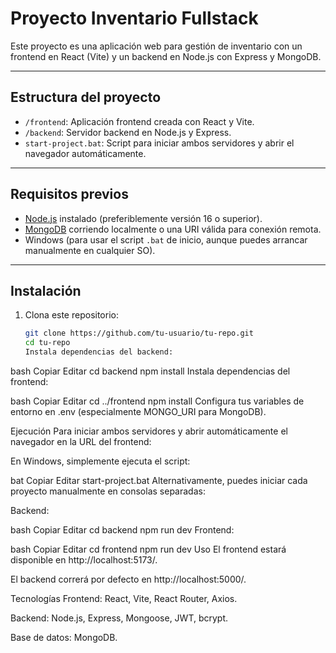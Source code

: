 # Proyecto Inventario Fullstack

Este proyecto es una aplicación web para gestión de inventario con un frontend en React (Vite) y un backend en Node.js con Express y MongoDB.

---

## Estructura del proyecto

- `/frontend`: Aplicación frontend creada con React y Vite.
- `/backend`: Servidor backend en Node.js y Express.
- `start-project.bat`: Script para iniciar ambos servidores y abrir el navegador automáticamente.

---

## Requisitos previos

- [Node.js](https://nodejs.org/) instalado (preferiblemente versión 16 o superior).
- [MongoDB](https://www.mongodb.com/) corriendo localmente o una URI válida para conexión remota.
- Windows (para usar el script `.bat` de inicio, aunque puedes arrancar manualmente en cualquier SO).

---

## Instalación

1. Clona este repositorio:

   ```bash
   git clone https://github.com/tu-usuario/tu-repo.git
   cd tu-repo
   Instala dependencias del backend:
   ```

bash
Copiar
Editar
cd backend
npm install
Instala dependencias del frontend:

bash
Copiar
Editar
cd ../frontend
npm install
Configura tus variables de entorno en .env (especialmente MONGO_URI para MongoDB).

Ejecución
Para iniciar ambos servidores y abrir automáticamente el navegador en la URL del frontend:

En Windows, simplemente ejecuta el script:

bat
Copiar
Editar
start-project.bat
Alternativamente, puedes iniciar cada proyecto manualmente en consolas separadas:

Backend:

bash
Copiar
Editar
cd backend
npm run dev
Frontend:

bash
Copiar
Editar
cd frontend
npm run dev
Uso
El frontend estará disponible en http://localhost:5173/.

El backend correrá por defecto en http://localhost:5000/.

Tecnologías
Frontend: React, Vite, React Router, Axios.

Backend: Node.js, Express, Mongoose, JWT, bcrypt.

Base de datos: MongoDB.
